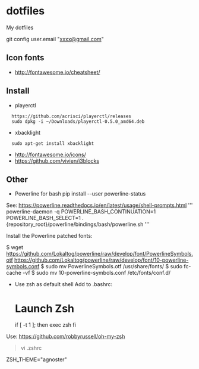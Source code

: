 # dotfiles
My dotfiles

git config user.email "xxxx@gmail.com"

## Icon fonts
* http://fontawesome.io/cheatsheet/

## Install
* playerctl
```
  https://github.com/acrisci/playerctl/releases
  sudo dpkg -i ~/Downloads/playerctl-0.5.0_amd64.deb 
```
* xbacklight
```
  sudo apt-get install xbacklight
```

* http://fontawesome.io/icons/
* https://github.com/vivien/i3blocks


## Other

* Powerline for bash
pip install --user powerline-status

See: https://powerline.readthedocs.io/en/latest/usage/shell-prompts.html
'''
powerline-daemon -q
POWERLINE_BASH_CONTINUATION=1
POWERLINE_BASH_SELECT=1
. {repository_root}/powerline/bindings/bash/powerline.sh
'''

Install the Powerline patched fonts:

$ wget https://github.com/Lokaltog/powerline/raw/develop/font/PowerlineSymbols.otf https://github.com/Lokaltog/powerline/raw/develop/font/10-powerline-symbols.conf
$ sudo mv PowerlineSymbols.otf /usr/share/fonts/
$ sudo fc-cache -vf
$ sudo mv 10-powerline-symbols.conf /etc/fonts/conf.d/


* Use zsh as default shell
  Add to .bashrc:
  # Launch Zsh
  if [ -t 1 ]; then
  exec zsh
  fi  

Use:
  https://github.com/robbyrussell/oh-my-zsh

> vi .zshrc 

ZSH_THEME="agnoster"

